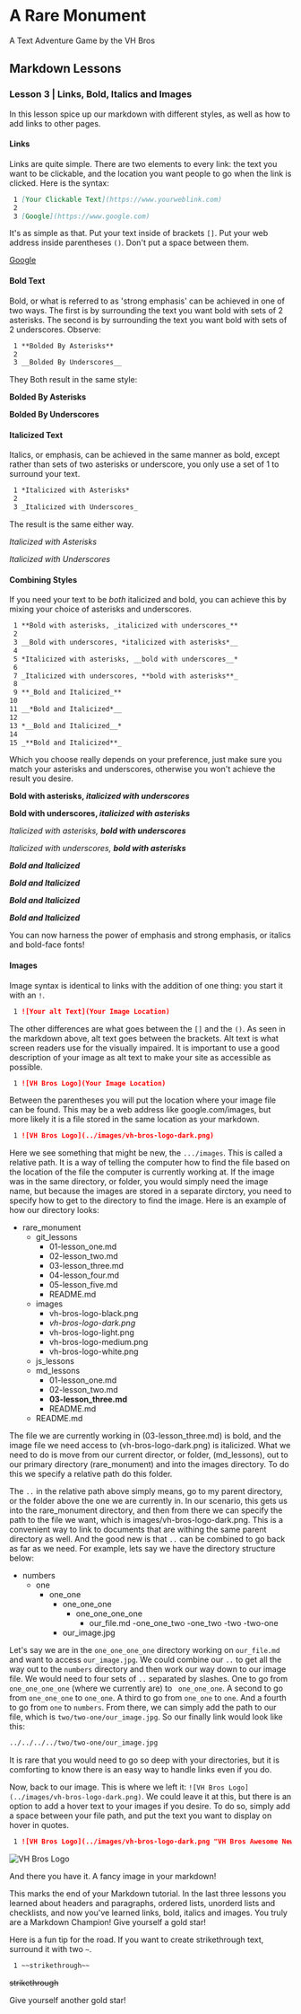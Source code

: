 # A Rare Monument

A Text Adventure Game by the VH Bros

## Markdown Lessons

### Lesson 3 | Links, Bold, Italics and Images

In this lesson spice up our markdown with different styles, as well as how to add links to other pages.

#### Links

Links are quite simple. There are two elements to every link: the text you want to be clickable, and the location you want people to go when the link is clicked. Here is the syntax:

```md
 1 [Your Clickable Text](https://www.yourweblink.com)
 2
 3 [Google](https://www.google.com)
```

It's as simple as that. Put your text inside of brackets ``` [] ```. Put your web address inside parentheses ``` () ```. Don't put a space between them.

[Google](https://www.google.com)

#### Bold Text

Bold, or what is referred to as 'strong emphasis' can be achieved in one of two ways. The first is by surrounding the text you want bold with sets of 2 asterisks. The second is by surrounding the text you want bold with sets of 2 underscores. Observe:

```md
 1 **Bolded By Asterisks**
 2
 3 __Bolded By Underscores__
```

They Both result in the same style:

**Bolded By Asterisks**

__Bolded By Underscores__

#### Italicized Text

Italics, or emphasis, can be achieved in the same manner as bold, except rather than sets of two asterisks or underscore, you only use a set of 1 to surround your text.

```md
 1 *Italicized with Asterisks*
 2
 3 _Italicized with Underscores_
```

The result is the same either way.

*Italicized with Asterisks*

_Italicized with Underscores_

#### Combining Styles

If you need your text to be *both* italicized and bold, you can achieve this by mixing your choice of asterisks and underscores.

```md
 1 **Bold with asterisks, _italicized with underscores_**
 2
 3 __Bold with underscores, *italicized with asterisks*__
 4
 5 *Italicized with asterisks, __bold with underscores__*
 6
 7 _Italicized with underscores, **bold with asterisks**_
 8
 9 **_Bold and Italicized_**
10
11 __*Bold and Italicized*__
12
13 *__Bold and Italicized__*
14
15 _**Bold and Italicized**_
```

Which you choose really depends on your preference, just make sure you match your asterisks and underscores, otherwise you won't achieve the result you desire.

**Bold with asterisks, _italicized with underscores_**

__Bold with underscores, *italicized with asterisks*__

*Italicized with asterisks, __bold with underscores__*

_Italicized with underscores, **bold with asterisks**_

**_Bold and Italicized_**

__*Bold and Italicized*__

*__Bold and Italicized__*

_**Bold and Italicized**_

You can now harness the power of emphasis and strong emphasis, or italics and bold-face fonts!

#### Images

Image syntax is identical to links with the addition of one thing: you start it with an ``` ! ```.

```md
 1 ![Your alt Text](Your Image Location)
```

The other differences are what goes between the ``` [] ``` and the ``` () ```. As seen in the markdown above, alt text goes between the brackets. Alt text is what screen readers use for the visually impaired. It is important to use a good description of your image as alt text to make your site as accessible as possible.

```md
 1 ![VH Bros Logo](Your Image Location)
```

Between the parentheses you will put the location where your image file can be found. This may be a web address like google.com/images, but more likely it is a file stored in the same location as your markdown.

```md
 1 ![VH Bros Logo](../images/vh-bros-logo-dark.png)
```
Here we see something that might be new, the ``` .../images ```. This is called a relative path. It is a way of telling the computer how to find the file based on the location of the file the computer is currently working at. If the image was in the same directory, or folder, you would simply need the image name, but because the images are stored in a separate dirctory, you need to specify how to get to the directory to find the image. Here is an example of how our directory looks:

- rare_monument
  - git_lessons
    - 01-lesson_one.md
    - 02-lesson_two.md
    - 03-lesson_three.md
    - 04-lesson_four.md
    - 05-lesson_five.md
    - README.md
  - images
    - vh-bros-logo-black.png
    - *vh-bros-logo-dark.png*
    - vh-bros-logo-light.png
    - vh-bros-logo-medium.png
    - vh-bros-logo-white.png
  - js_lessons
  - md_lessons
    - 01-lesson_one.md
    - 02-lesson_two.md
    - **03-lesson_three.md**
    - README.md
  - README.md

The file we are currently working in (03-lesson_three.md) is bold, and the image file we need access to (vh-bros-logo-dark.png) is italicized. What we need to do is move from our current director, or folder, (md_lessons), out to our primary directory (rare_monument) and into the images directory. To do this we specify a relative path do this folder.

The ``` .. ``` in the relative path above simply means, go to my parent directory, or the folder above the one we are currently in. In our scenario, this gets us into the rare_monument directory, and then from there we can specify the path to the file we want, which is images/vh-bros-logo-dark.png. This is a convenient way to link to documents that are withing the same parent directory as well. And the good new is that ``` .. ``` can be combined to go back as far as we need. For example, lets say we have the directory structure below:

- numbers
  - one
    - one_one
      - one_one_one
        - one_one_one_one
          - our_file.md
      -one_one_two
    -one_two
  -two
    -two-one
      - our_image.jpg

Let's say we are in the ``` one_one_one_one ``` directory working on ``` our_file.md ``` and want to access ``` our_image.jpg ```. We could combine our ``` .. ``` to get all the way out to the ``` numbers ``` directory and then work our way down to our image file. We would need to four sets of ``` .. ``` separated by slashes. One to go from ``` one_one_one_one ``` (where we currently are) to ``` one_one_one```. A second to go from ``` one_one_one ``` to ``` one_one ```. A third to go from ``` one_one ``` to ``` one ```. And a fourth to go from ``` one ``` to ``` numbers ```. From there, we can simply add the path to our file, which is ``` two/two-one/our_image.jpg ```. So our finally link would look like this:

```bash
../../../../two/two-one/our_image.jpg
```

It is rare that you would need to go so deep with your directories, but it is comforting to know there is an easy way to handle links even if you do.

Now, back to our image. This is where we left it: ``` ![VH Bros Logo](../images/vh-bros-logo-dark.png) ```. We could leave it at this, but there is an option to add a hover text to your images if you desire. To do so, simply add a space between your file path, and put the text you want to display on hover in quotes.

```md
 1 ![VH Bros Logo](../images/vh-bros-logo-dark.png "VH Bros Awesome New Logo!")
 ```

 ![VH Bros Logo](../images/vh-bros-logo-dark.png "VH Bros Awesome New Logo!" )

 And there you have it. A fancy image in your markdown!

This marks the end of your Markdown tutorial. In the last three lessons you learned about headers and paragraphs, ordered lists, unorderd lists and checklists, and now you've learned links, bold, italics and images. You truly are a Markdown Champion! Give yourself a gold star!

Here is a fun tip for the road. If you want to create strikethrough text, surround it with two ``` ~ ```.

```md
 1 ~~strikethrough~~
```

~~strikethrough~~

Give yourself another gold star!